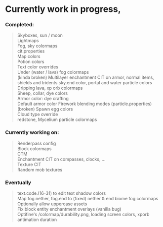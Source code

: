 # Currently work in progress,  

### Completed:  
>Skyboxes, sun / moon  
Lightmaps  
Fog, sky colormaps  
cit.properties  
Map colors  
Potion colors  
Text color overrides  
Under (water / lava) fog colormaps  
(kinda broken) Multilayer enchantment CIT on armor, normal items, shields and tridents
sky.end color, portal and water particle colors  
Dripping lava, xp orb colormaps  
Sheep, collar, dye colors  
Armor color: dye crafting  
Default armor color
Firework blending modes (particle.properties)  
(broken) Spawn egg colors  
Cloud type override  
redstone, Mycelium particle colormaps

### Currently working on:  
>Renderpass config  
Block colormaps  
CTM  
Enchantment CIT on compasses, clocks, ...  
Texture CIT  
Random mob textures

### Eventually  
>text.code.(16-31) to edit text shadow colors  
Map fog.nether, fog.end to (fixed) nether & end biome fog colormaps  
Optionally allow uppercase assets  
Fix block entity enchantment overlays (vanilla bug)  
Optifine's /colormap/durability.png, loading screen colors, xporb antimation duration
